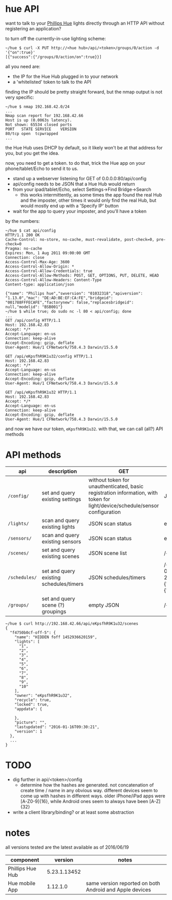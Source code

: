 hue API
====

want to talk to your [Phillips Hue](http://www2.meethue.com/en-us/) lights directly through an HTTP API without registering an application?

to turn off the currently-in-use lighting scheme:

```
~/hue $ curl -X PUT http://<hue hub>/api/<token>/groups/0/action -d '{"on":true}'
[{"success":{"/groups/0/action/on":true}}]
```

all you need are:
  - the IP for the Hue Hub plugged in to your network
  - a 'whitelisted' token to talk to the API

finding the IP should be pretty straight forward, but the nmap output is not very specific:
```
~/hue $ nmap 192.168.42.0/24
...
Nmap scan report for 192.168.42.66
Host is up (0.0063s latency).
Not shown: 65534 closed ports
PORT   STATE SERVICE    VERSION
80/tcp open  tcpwrapped
...
```

the Hue Hub uses DHCP by default, so it likely won't be at that address for you, but you get the idea.

now, you need to get a token. to do that, trick the Hue app on your phone/tablet/Echo to send it to us.

  - stand up a webserver listening for GET of 0.0.0.0:80/api/config
  - api/config needs to be JSON that a Hue Hub would return
  - from your ipad/tablet/Echo, select Settings->Find Bridge->Search
    * this works intermittently, as some times the app found the real Hub and the imposter, other times it would only find the real Hub, but would mostly end up with a 'Specify IP' button
  - wait for the app to query your imposter, and you'll have a token

by the numbers:

```
~/hue $ cat api/config
HTTP/1.1 200 OK
Cache-Control: no-store, no-cache, must-revalidate, post-check=0, pre-check=0
Pragma: no-cache
Expires: Mon, 1 Aug 2011 09:00:00 GMT
Connection: close
Access-Control-Max-Age: 3600
Access-Control-Allow-Origin: *
Access-Control-Allow-Credentials: true
Access-Control-Allow-Methods: POST, GET, OPTIONS, PUT, DELETE, HEAD
Access-Control-Allow-Headers: Content-Type
Content-type: application/json

{"name": "Philips hue","swversion": "01032318","apiversion": "1.13.0","mac": "DE:AD:BE:EF:CA:FE","bridgeid": "001788FFFECAFE","factorynew": false,"replacesbridgeid": null,"modelid": "BSB001"}
~/hue $ while true; do sudo nc -l 80 < api/config; done
...
GET /api/config HTTP/1.1
Host: 192.168.42.83
Accept: */*
Accept-Language: en-us
Connection: keep-alive
Accept-Encoding: gzip, deflate
User-Agent: Hue/1 CFNetwork/758.4.3 Darwin/15.5.0

GET /api/eKpsfhR9K1u32/config HTTP/1.1
Host: 192.168.42.83
Accept: */*
Accept-Language: en-us
Connection: keep-alive
Accept-Encoding: gzip, deflate
User-Agent: Hue/1 CFNetwork/758.4.3 Darwin/15.5.0

GET /api/eKpsfhR9K1u32 HTTP/1.1
Host: 192.168.42.83
Accept: */*
Accept-Language: en-us
Connection: keep-alive
Accept-Encoding: gzip, deflate
User-Agent: Hue/1 CFNetwork/758.4.3 Darwin/15.5.0
```

and now we have our token, `eKpsfhR9K1u32`. with that, we can call (all?) API methods

# API methods

api|description|GET|PUT
----|-----------|---------------|----------------
`/config/`|set and query existing settings|without token for unauthenticated, basic registration information, with token for light/device/schedule/sensor configuration|JSON matching schema validation|
`/lights/`|scan and query existing lights|JSON scan status|empty body to start a scan
`/sensors/`|scan and query existing sensors|JSON scan status|empty body to start a scan
`/scenes/`|set and query existing scenes|JSON scene list| /\<uuid\>/lights/<id>/state => {"on":true,"xy":[0.5804,0.3995],"bri":253}
`/schedules/`|set and query existing schedules/timers|JSON schedules/timers|/\<uuid\> => {"name":"Alarm","autodelete":false,"localtime":"2016-06-20T16:20:00","description":"giants","status":"enabled","command":{"address":"/api/eKpsfhR9K1u32/groups/0/action","body":{"scene":"f55e38250-on-0"},"method":"PUT"}}
`/groups/`|set and query scene (?) groupings|empty JSON| /\<id\>/action => {"scene":"2fc89fcdb-on-0"}

```
~/hue $ curl http://192.168.42.66/api/eKpsfhR9K1u32/scenes
{
  "f4750b0cf-off-5": {
    "name": "HIDDEN foff 1452936620159",
    "lights": [
      "1",
      "2",
      "3",
      "4",
      "5",
      "6",
      "7",
      "8",
      "9",
      "10"
    ],
    "owner": "eKpsfhR9K1u32",
    "recycle": true,
    "locked": true,
    "appdata": {

    },
    "picture": "",
    "lastupdated": "2016-01-16T09:30:21",
    "version": 1
  },
  ...
}  
```

# TODO
  * dig further in api/\<token\>/config
    * determine how the hashes are generated. not concatenation of create time / name in any obvious way. different devices seem to come up with hashes in different ways. older iPhone/iPad apps were [A-Z0-9]{16}, while Android ones seem to always have been [A-Z]{32}
  * write a client library/binding? or at least some abstraction

# notes

all versions tested are the latest available as of 2016/06/19

component|version|notes
---------|-------|-----
Phillips Hue Hub|5.23.1.13452|
Hue mobile App|1.12.1.0|same version reported on both Android and Apple devices
